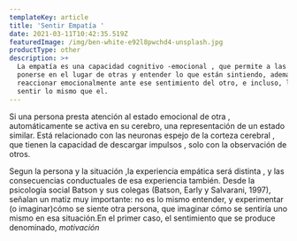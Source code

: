 ```yaml
---
templateKey: article
title: 'Sentir Empatía '
date: 2021-03-11T10:42:35.519Z
featuredImage: /img/ben-white-e92l8pwchd4-unsplash.jpg
productType: other
description: >+
  La empatía es una capacidad cognitivo -emocional , que permite a las personas
  ponerse en el lugar de otras y entender lo que están sintiendo, además de
  reaccionar emocionalmente ante ese sentimiento del otro, e incluso, llegar a
  sentir lo mismo que el.
---
```

Si una persona presta atención al estado emocional de otra , automáticamente se activa en su cerebro, una representación de un estado similar. Está relacionado con las neuronas espejo de la corteza cerebral , que tienen la capacidad de descargar impulsos , solo con la observación de otros.

Segun la persona y la situación ,la experiencia empática será distinta , y las consecuencias conductuales de esa experiencia también. Desde la psicología social Batson y sus colegas (Batson, Early y Salvarani, 1997), señalan un matiz muy importante: no es lo mismo entender, y experimentar (o imaginar)cómo se siente otra persona, que imaginar cómo se sentiría uno mismo en esa situación.En el primer caso, el sentimiento que se produce denominado, _motivación_
